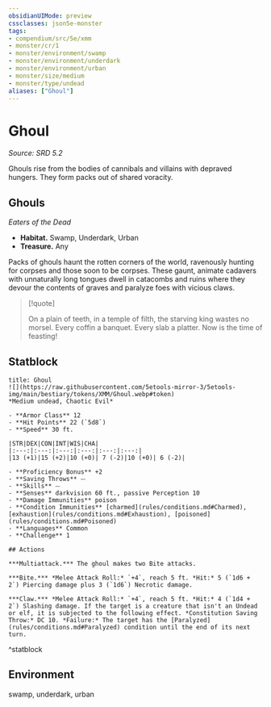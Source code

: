 ```yaml
---
obsidianUIMode: preview
cssclasses: json5e-monster
tags:
- compendium/src/5e/xmm
- monster/cr/1
- monster/environment/swamp
- monster/environment/underdark
- monster/environment/urban
- monster/size/medium
- monster/type/undead
aliases: ["Ghoul"]
---
```

# Ghoul
*Source: SRD 5.2*  

Ghouls rise from the bodies of cannibals and villains with depraved hungers. They form packs out of shared voracity.

## Ghouls

*Eaters of the Dead*

- **Habitat.** Swamp, Underdark, Urban  
- **Treasure.** Any  

Packs of ghouls haunt the rotten corners of the world, ravenously hunting for corpses and those soon to be corpses. These gaunt, animate cadavers with unnaturally long tongues dwell in catacombs and ruins where they devour the contents of graves and paralyze foes with vicious claws.

> [!quote]  
> 
> On a plain of teeth, in a temple of filth, the starving king wastes no morsel. Every coffin a banquet. Every slab a platter. Now is the time of feasting!


## Statblock

```ad-statblock
title: Ghoul
![](https://raw.githubusercontent.com/5etools-mirror-3/5etools-img/main/bestiary/tokens/XMM/Ghoul.webp#token)
*Medium undead, Chaotic Evil*

- **Armor Class** 12
- **Hit Points** 22 (`5d8`)
- **Speed** 30 ft.

|STR|DEX|CON|INT|WIS|CHA|
|:---:|:---:|:---:|:---:|:---:|:---:|
|13 (+1)|15 (+2)|10 (+0)| 7 (-2)|10 (+0)| 6 (-2)|

- **Proficiency Bonus** +2
- **Saving Throws** ⏤
- **Skills** ⏤
- **Senses** darkvision 60 ft., passive Perception 10
- **Damage Immunities** poison
- **Condition Immunities** [charmed](rules/conditions.md#Charmed), [exhaustion](rules/conditions.md#Exhaustion), [poisoned](rules/conditions.md#Poisoned)
- **Languages** Common
- **Challenge** 1

## Actions

***Multiattack.*** The ghoul makes two Bite attacks.

***Bite.*** *Melee Attack Roll:* `+4`, reach 5 ft. *Hit:* 5 (`1d6 + 2`) Piercing damage plus 3 (`1d6`) Necrotic damage.

***Claw.*** *Melee Attack Roll:* `+4`, reach 5 ft. *Hit:* 4 (`1d4 + 2`) Slashing damage. If the target is a creature that isn't an Undead or elf, it is subjected to the following effect. *Constitution Saving Throw:* DC 10. *Failure:* The target has the [Paralyzed](rules/conditions.md#Paralyzed) condition until the end of its next turn.
```
^statblock

## Environment

swamp, underdark, urban